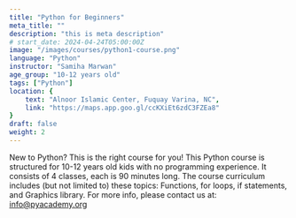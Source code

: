 ```yaml
---
title: "Python for Beginners"
meta_title: ""
description: "this is meta description"
# start_date: 2024-04-24T05:00:00Z
image: "/images/courses/python1-course.png"
language: "Python"
instructor: "Samiha Marwan"
age_group: "10-12 years old"
tags: ["Python"]
location: {
    text: "Alnoor Islamic Center, Fuquay Varina, NC",
    link: "https://maps.app.goo.gl/ccKXiEt6zdC3FZEa8"
}
draft: false
weight: 2
---
```


New to Python? This is the right course for you! This Python course is structured for 10-12 years old kids with no programming experience. It consists of 4 classes, each is 90 minutes long. The course curriculum includes (but not limited to) these topics: Functions, for loops, if statements, and Graphics library. For more info, please contact us at: info@pyacademy.org
